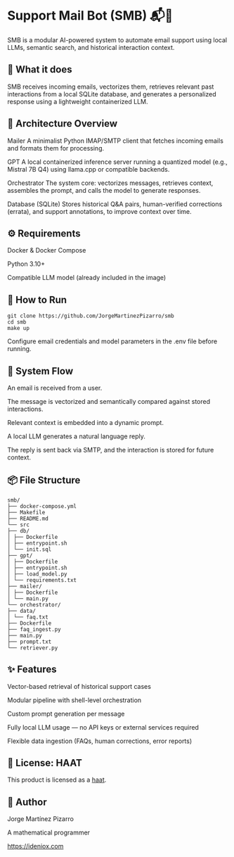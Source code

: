 # Support Mail Bot (SMB) 📬🤖

SMB is a modular AI-powered system to automate email support using local LLMs, semantic search, and historical interaction context.

## 🧠 What it does

SMB receives incoming emails, vectorizes them, retrieves relevant past interactions from a local SQLite database, and generates a personalized response using a lightweight containerized LLM.

## 🧱 Architecture Overview

Mailer
A minimalist Python IMAP/SMTP client that fetches incoming emails and formats them for processing.

GPT
A local containerized inference server running a quantized model (e.g., Mistral 7B Q4) using llama.cpp or compatible backends.

Orchestrator
The system core: vectorizes messages, retrieves context, assembles the prompt, and calls the model to generate responses.

Database (SQLite)
Stores historical Q&A pairs, human-verified corrections (errata), and support annotations, to improve context over time.

## ⚙️ Requirements

Docker & Docker Compose

Python 3.10+

Compatible LLM model (already included in the image)

## 🚀 How to Run

```
git clone https://github.com/JorgeMartinezPizarro/smb
cd smb
make up
```

Configure email credentials and model parameters in the .env file before running.

## 🧪 System Flow

An email is received from a user.

The message is vectorized and semantically compared against stored interactions.

Relevant context is embedded into a dynamic prompt.

A local LLM generates a natural language reply.

The reply is sent back via SMTP, and the interaction is stored for future context.

## 📦 File Structure

```
smb/
├── docker-compose.yml
├── Makefile
├── README.md
└── src
├── db/
│ ├── Dockerfile
│ ├── entrypoint.sh
│ └── init.sql
├── gpt/
│ ├── Dockerfile
│ ├── entrypoint.sh
│ ├── load_model.py
│ └── requirements.txt
├── mailer/
│ ├── Dockerfile
│ └── main.py
└── orchestrator/
├── data/
│ └── faq.txt
├── Dockerfile
├── faq_ingest.py
├── main.py
├── prompt.txt
└── retriever.py
```

## ✨ Features

Vector-based retrieval of historical support cases

Modular pipeline with shell-level orchestration

Custom prompt generation per message

Fully local LLM usage — no API keys or external services required

Flexible data ingestion (FAQs, human corrections, error reports)

## 📜 License: HAAT

This product is licensed as a [haat](https://github.com/JorgeMartinezPizarro/haat/blob/main/LICENSE.md).


## 👤 Author

Jorge Martínez Pizarro

A mathematical programmer

https://ideniox.com